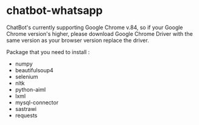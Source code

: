 # chatbot-whatsapp
ChatBot's currently supporting Google Chrome v.84, so if your Google Chrome version's higher, please download Google Chrome Driver with the same version as your browser version replace the driver.

Package that you need to install : 
- numpy
- beautifulsoup4
- selenium
- nltk
- python-aiml
- lxml
- mysql-connector
- sastrawi
- requests
